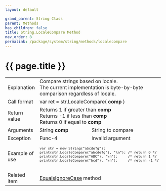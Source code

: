 ```yaml
---
layout: default

grand_parent: String Class
parent: Methods
has_children: false
title: String.LocaleCompare Method
nav_order: 8
permalink: /package/system/string/methods/localecompare
---
```

# {{ page.title }}

<table>
  <tr>
    <td>Explanation</td>
    <td colspan="2">Compare strings based on locale.<br>The current implementation is byte-by-byte comparison regardless of locale.</td> 
  </tr>
  <tr>
    <td>Call format</td>
    <td colspan="2">var ret = str.LocaleCompare( <b>comp</b> )</td>
  </tr>
  <tr>
    <td>Return value</td>
    <td colspan="2">Returns 1 if greater than <b>comp</b> <br>Returns -1 if less than <b>comp</b> <br>Returns 0 if equal to <b>comp</b></td>
  </tr>  
  <tr>
    <td>Arguments</td>
    <td>String <b>comp</b></td>
    <td>String to compare</td>
  </tr>
  <tr>
    <td>Exception</td>
    <td>Func-4</td>
    <td>Invalid argument</td>
  </tr>
  <tr>
    <td>Example of use</td>
    <td colspan="2"><code><pre>
var str = new String("abcdefg");
print(str.LocaleCompare("abcdefg"), "\n"); /* return 0 */
print(str.LocaleCompare("ABC"), "\n");     /* return 1 */
print(str.LocaleCompare("bcd"), "\n");     /* return -1 */
    </pre></code></td>
  </tr>
  <tr>
    <td>Related item</td>
    <td colspan="2"><a href="/package/system/string/methods/equalsignorecase">EqualsIgnoreCase</a> method</td>
  </tr>
</table>